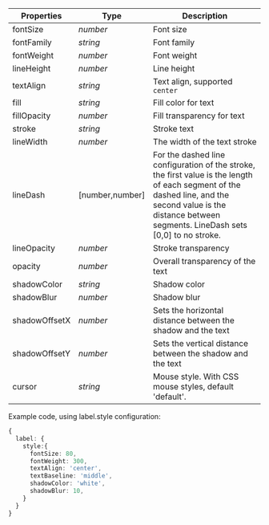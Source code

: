 <!--文本样式-->

| Properties    | Type            | Description                                                                                                                                                                                                 |
| ------------- | --------------- | ----------------------------------------------------------------------------------------------------------------------------------------------------------------------------------------------------------- |
| fontSize      | *number*        | Font size                                                                                                                                                                                                   |
| fontFamily    | *string*        | Font family                                                                                                                                                                                                 |
| fontWeight    | *number*        | Font weight                                                                                                                                                                                                 |
| lineHeight    | *number*        | Line height                                                                                                                                                                                                 |
| textAlign     | *string*        | Text align, supported `center` | `end` | `left` | `right` | `start`, default `start`                                                                                                                    |
| fill          | *string*        | Fill color for text                                                                                                                                                                                         |
| fillOpacity   | *number*        | Fill transparency for text                                                                                                                                                                                  |
| stroke        | *string*        | Stroke text                                                                                                                                                                                                 |
| lineWidth     | *number*        | The width of the text stroke                                                                                                                                                                                |
| lineDash      | \[number,number] | For the dashed line configuration of the stroke, the first value is the length of each segment of the dashed line, and the second value is the distance between segments. LineDash sets \[0,0] to no stroke. |
| lineOpacity   | *number*        | Stroke transparency                                                                                                                                                                                         |
| opacity       | *number*        | Overall transparency of the text                                                                                                                                                                            |
| shadowColor   | *string*        | Shadow color                                                                                                                                                                                                |
| shadowBlur    | *number*        | Shadow blur                                                                                                                                                                                                 |
| shadowOffsetX | *number*        | Sets the horizontal distance between the shadow and the text                                                                                                                                                |
| shadowOffsetY | *number*        | Sets the vertical distance between the shadow and the text                                                                                                                                                  |
| cursor        | *string*        | Mouse style. With CSS mouse styles, default 'default'.                                                                                                                                                      |

Example code, using label.style configuration:

```ts
{
  label: {
    style:{
      fontSize: 80,
      fontWeight: 300,
      textAlign: 'center',
      textBaseline: 'middle',
      shadowColor: 'white',
      shadowBlur: 10,
    }
  }
}
```
